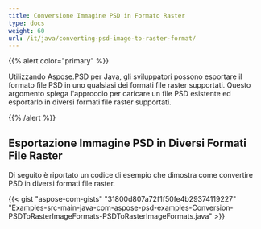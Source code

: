```yaml
---
title: Conversione Immagine PSD in Formato Raster
type: docs
weight: 60
url: /it/java/converting-psd-image-to-raster-format/
---
```


{{% alert color="primary" %}} 

Utilizzando Aspose.PSD per Java, gli sviluppatori possono esportare il formato file PSD in uno qualsiasi dei formati file raster supportati. Questo argomento spiega l'approccio per caricare un file PSD esistente ed esportarlo in diversi formati file raster supportati.

{{% /alert %}} 
## **Esportazione Immagine PSD in Diversi Formati File Raster**
Di seguito è riportato un codice di esempio che dimostra come convertire PSD in diversi formati file raster.



{{< gist "aspose-com-gists" "31800d807a72f1f50fe4b29374119227" "Examples-src-main-java-com-aspose-psd-examples-Conversion-PSDToRasterImageFormats-PSDToRasterImageFormats.java" >}}


